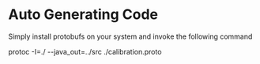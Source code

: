 # Auto Generating Code

Simply install protobufs on your system and invoke the following command

protoc -I=./ --java_out=../src ./calibration.proto